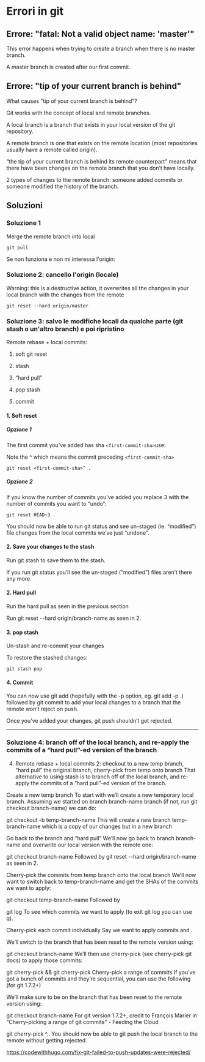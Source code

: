 # Errori in git

## Errore: "fatal: Not a valid object name: 'master'"

This error happens when trying to create a branch when there is no master branch.

A master branch is created after our first commit.

## Errore: "tip of your current branch is behind"

What causes ”tip of your current branch is behind”?

Git works with the concept of local and remote branches. 

A local branch is a branch that exists in your local version of the git repository. 

A remote branch is one that exists on the remote location (most repositories usually have a remote called origin).

“the tip of your current branch is behind its remote counterpart” means that there have been changes on the remote branch that you don’t have locally.

2 types of changes to the remote branch: someone added commits or someone modified the history of the branch.

## Soluzioni

### Soluzione 1

Merge the remote branch into local

`git pull`

Se non funziona e non mi interessa l'origin:

### Soluzione 2: cancello l'origin (locale)

Warning: this is a destructive action, it overwrites all the changes in your local branch with the changes from the remote

`git reset --hard origin/master`

### Soluzione 3: salvo le modifiche locali da qualche parte (git stash o un'altro branch) e poi ripristino

Remote rebase + local commits: 

1. soft git reset

2. stash 

3. “hard pull”

4. pop stash

5. commit


#### 1. Soft reset

##### Opzione 1
The first commit you’ve added has sha `<first-commit-sha>`use:

Note the ^ which means the commit preceding `<first-commit-sha>`

`git reset <first-commit-sha>^ .`

##### Opzione 2

If you know the number of commits you’ve added you replace 3 with the number of commits you want to “undo”:

`git reset HEAD~3 .`

You should now be able to run git status and see un-staged (ie. “modified”) file changes from the local commits we’ve just “undone”.

#### 2. Save your changes to the stash

Run git stash to save them to the stash.

If you run git status you’ll see the un-staged (“modified”) files aren’t there any more.

#### 2. Hard pull

Run the hard pull as seen in the previous section

Run git reset --hard origin/branch-name as seen in 2.

#### 3. pop stash

Un-stash and re-commit your changes

To restore the stashed changes:

`git stash pop`

#### 4. Commit

You can now use git add (hopefully with the -p option, eg. git add -p .) followed by git commit to add your local changes to a branch that the remote won’t reject on push.

Once you’ve added your changes, git push shouldn’t get rejected.

---

### Soluzione 4: branch off of the local branch, and re-apply the commits of a “hard pull”-ed version of the branch

4. Remote rebase + local commits 2: checkout to a new temp branch, “hard pull” the original branch, cherry-pick from temp onto branch
That alternative to using stash is to branch off of the local branch, and re-apply the commits of a “hard pull”-ed version of the branch.

Create a new temp branch
To start with we’ll create a new temporary local branch. Assuming we started on branch branch-name branch (if not, run git checkout branch-name) we can do:

git checkout -b temp-branch-name
This will create a new branch temp-branch-name which is a copy of our changes but in a new branch

Go back to the branch and “hard pull”
We’ll now go back to branch branch-name and overwrite our local version with the remote one:

git checkout branch-name
Followed by git reset --hard origin/branch-name as seen in 2.

Cherry-pick the commits from temp branch onto the local branch
We’ll now want to switch back to temp-branch-name and get the SHAs of the commits we want to apply:

git checkout temp-branch-name
Followed by

git log
To see which commits we want to apply (to exit git log you can use q).

Cherry-pick each commit individually
Say we want to apply commits <commit-sha-1> and <commit-sha-2>.

We’ll switch to the branch that has been reset to the remote version using:

git checkout branch-name
We’ll then use cherry-pick (see cherry-pick git docs) to apply those commits:

git cherry-pick <commit-sha1> && git cherry-pick <commit-sha2>
Cherry-pick a range of commits
If you’ve got a bunch of commits and they’re sequential, you can use the following (for git 1.7.2+)

We’ll make sure to be on the branch that has been reset to the remote version using:

git checkout branch-name
For git version 1.7.2+, credit to François Marier in “Cherry-picking a range of git commits” - Feeding the Cloud

git cherry-pick <first-commit-sha>^..<last-commit-sha>
You should now be able to git push the local branch to the remote without getting rejected.


https://codewithhugo.com/fix-git-failed-to-push-updates-were-rejected/